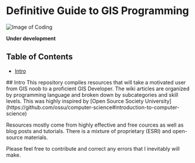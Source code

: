# Definitive Guide to GIS Programming

![Image of Coding](https://gisgeography.com/wp-content/uploads/2016/03/gis-programming-in-python-678x322.png)

**Under development**

## Table of Contents
- [Intro](#intro)

<a name="intro"/>
## Intro
This repository compiles resources that will take a motivated user from GIS noob to a proficient GIS Developer. The wiki articles are organized by programming language and broken down by subcategories and skill levels. This was highly inspired by [Open Source Society University](https://github.com/ossu/computer-science#introduction-to-computer-science)

Resources mostly come from highly effective and free cources as well as blog posts and tutorials. There is a mixture of proprietary (ESRI) and open-source materials.

Please feel free to contribute and correct any errors that I inevitably will make.
